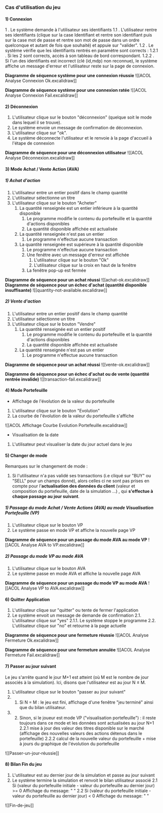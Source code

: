 ### Cas d'utilisation du jeu

#### 1) Connexion
1 . Le système demande à l'utilisateur ses identifiants
	1.1 . L'utilisateur rentre ses identifiants (clique sur la case Identifiant et rentre son identifiant puis sur la case mot de passe et rentre son mot de passe dans un ordre quelconque et autant de fois que souhaité) et appuie sur "valider".
	1.2 . Le système vérifie que les identifiants rentrés en paramètre sont corrects :
		1.2.1 . Si les 2 sont corrects, accès à son tableau de bord correspondant.
		1.2.2 . Si l'un des identifiants est incorrect (clé (id,mdp) non reconnue), le système affiche un message d'erreur et l'utilisateur reste sur la page de connexion.

**Diagramme de séquence système pour une connexion réussie**
![[ACOL Analyse Connexion Ok.excalidraw]]

**Diagramme de séquence système pour une connexion ratée**
![[ACOL Analyse Connexion Fail.excalidraw]]

#### 2) Déconnexion
1. L'utilisateur clique sur le bouton "déconnexion" (quelque soit le mode dans lequel il se trouve).
2. Le système envoie un message de confirmation de déconnexion.
3. L'utilisateur clique sur "ok".
4. Le système déconnecte l'utilisateur et le renvoie à la page d'accueil à l'étape de connexion

**Diagramme de séquence pour une déconnexion utilisateur**
![[ACOL Analyse Déconnexion.excalidraw]]

#### 3) Mode Achat / Vente Action (AVA)

##### 1) Achat d'action

1. L'utilisateur entre un entier positif dans le champ quantité
2. L'utilisateur sélectionne un titre
3. L'utilisateur clique sur le bouton "Acheter"
	1. La quantité renseignée est un entier inférieure à la quantité disponible
		1. Le programme modifie le contenu du portefeuille et la quantité d'actions disponibles
		2. La quantité disponible affichée est actualisée
	2. La quantité renseignée n'est pas un entier
		1. Le programme n'effectue aucune transaction
	3.  La quantité renseignée est supérieure à la quantité disponible
		1. Le programme n'effectue aucune transaction
		2. Une fenêtre avec un message d'erreur est affichée
			1. L'utilisateur clique sur le bouton "Ok"
			2. L'utilisateur clique sur la croix en haut de la fenêtre
		3. La fenêtre pop-up est fermée

**Diagramme de séquence pour un achat réussi**
![[achat-ok.excalidraw]]
**Diagramme de séquence pour un échec d'achat (quantité disponible insuffisante)**
![[quantity-not-available.excalidraw]]

##### 2) Vente d'action

1. L'utilisateur entre un entier positif dans le champ quantité
2. L'utilisateur sélectionne un titre
3. L'utilisateur clique sur le bouton "Vendre"
	1. La quantité renseignée est un entier positif
		1. Le programme modifie le contenu du portefeuille et la quantité d'actions disponibles
		2. La quantité disponible affichée est actualisée
	2. La quantité renseignée n'est pas un entier
		1. Le programme n'effectue aucune transaction

**Diagramme de séquence pour un achat réussi**
![[vente-ok.excalidraw]]

**Diagramme de séquence pour un échec d'achat ou de vente  (quantité rentrée invalide)**
![[transaction-fail.excalidraw]]

#### 4) Mode Portefeuille

 - Affichage de l'évolution de la valeur du portefeuille
1. L'utilisateur clique sur le bouton "Evolution"
2. La courbe de l'évolution de la valeur du portefeuille s'affiche 

![[ACOL Affichage Courbe Evolution Portefeuille.excalidraw]]

- Visualisation de la date 
1. L'utilisateur peut visualiser la date du jour actuel dans le jeu


#### 5) Changer de mode
Remarques sur le changement de mode : 
1. Si l'utilisateur n'a pas validé ses transactions (i.e cliqué sur "BUY" ou "SELL" pour un champs donné), alors celles ci ne sont pas prises en compte pour l'**actualisation des données du client** (valeur et composition du portefeuille, date de la simulation ...) , qui **s'effectue à chaque passage au jour suivant**.

##### 1) Passage du mode Achat / Vente Actions (AVA) au mode Visualisation Portefeuille (VP)

1. L'utilisateur clique sur le bouton VP
2. Le système passe en mode VP et affiche la nouvelle page VP

**Diagramme de séquence pour un passage du mode AVA au mode VP**
![[ACOL Analyse AVA to VP.excalidraw]]
##### 2) Passage du mode VP au mode AVA
1. L'utilisateur clique sur le bouton AVA
2. Le système passe en mode AVA et affiche la nouvelle page AVA

**Diagramme de séquence pour un passage du mode VP au mode AVA**
![[ACOL Analyse VP to AVA.excalidraw]]

#### 6) Quitter Application
1. L'utilisateur clique sur "quitter" ou tente de fermer l'application
2. Le système envoit un message de demande de confirmation
	2.1. L'utilisateur clique sur "yes"
		2.1.1. Le système stoppe le programme
	2.2. L'utilisateur clique sur "no" et retourne à la page actuelle

**Diagramme de séquence pour une fermeture réussie**
![[ACOL Analyse Fermeture Ok.excalidraw]]

**Diagramme de séquence pour une fermeture annulée**
![[ACOL Analyse Fermeture Fail.excalidraw]]

#### 7) Passer au jour suivant 
Le jeu s'arrête quand le jour M+1 est atteint (où M est le nombre de jour associés à la simulation).
Ici, disons que l'utilisateur est au jour N $\leq$ M.
1. L'utilisateur clique sur le bouton "passer au jour suivant"
2. 1. Si N = M : le jeu est fini, affichage d'une fenêtre "jeu terminé" ainsi que du bilan utilisateur.
2. 2. Sinon, si le joueur est mode VP ("visualisation portefeuille") :  il reste toujours dans ce mode et les données sont actualisées au jour N+1 
     2.2.1 mise à jour des valeur des titres disponible sur le marché (affichage des nouvelles valeurs des actions détenus dans le portefeuille)
     2.2.2 calcul de la nouvelle valeur du portefeuille + mise à jours du graphique de l'évolution du portefeuille

![[Passer-un-jour-réussie]]


#### 8) Bilan Fin du jeu
1. L'utilisateur est au dernier jour de la simulation et passe au jour suivant
2. Le système termine la simulation et renvoit le bilan utilisateur associé
   2.1 Si (valeur du portefeuille initiale - valeur du portefeuille au dernier jour) >= 0 
	   Affichage du message: "   "
   2.2 Si  (valeur du portefeuille initiale - valeur du portefeuille au dernier jour) < 0 
	   Affichage du message: "   "

![[Fin-de-jeu]]